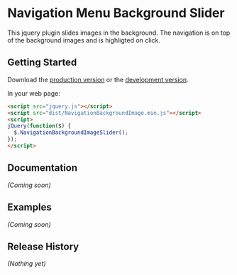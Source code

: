 # Navigation Menu Background Slider

This jquery plugin slides images in the background. The navigation is on top of the background images and is highligted on click.

## Getting Started
Download the [production version][min] or the [development version][max].

[min]: https://raw.github.com/mubtxs/NavigationBackgroundImageSlider/master/dist/NavigationBackgroundImage.min.js
[max]: https://raw.github.com/mubtxs/NavigationBackgroundImageSlider/master/dist/NavigationBackgroundImage.js

In your web page:

```html
<script src="jquery.js"></script>
<script src="dist/NavigationBackgroundImage.min.js"></script>
<script>
jQuery(function($) {
  $.NavigationBackgroundImageSlider();
});
</script>
```

## Documentation
_(Coming soon)_

## Examples
_(Coming soon)_

## Release History
_(Nothing yet)_
